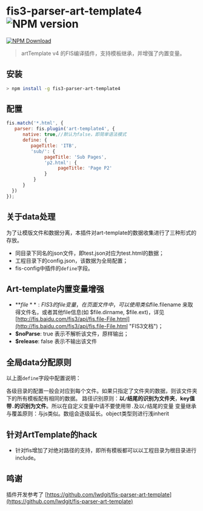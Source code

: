 # fis3-parser-art-template4 ![NPM version](https://badge.fury.io/js/fis3-parser-art-template4.png)

[![NPM Download](https://nodei.co/npm-dl/fis3-parser-art-template4.png?months=1)](https://www.npmjs.org/package/fis3-parser-art-template4)

> artTemplate v4 的FIS编译插件，支持模板继承，并增强了内置变量。

## 安装
```bash
> npm install -g fis3-parser-art-template4
```

## 配置
```javascript
fis.match('*.html', {
   parser: fis.plugin('art-template4', {
      native: true,//默认为false，即简单语法模式
      define: {
         pageTitle: 'ITB',
         'sub/': {
              pageTitle: 'Sub Pages',
              'p2.html': {
                   pageTitle: 'Page P2'
              }
          }
      }
  })
});
```

## 关于data处理

为了让模版文件和数据分离，本插件对art-template的数据收集进行了三种形式的存放。

 * 同目录下同名的json文件，即test.json对应为test.html的数据；
 * 工程目录下的config.json，该数据为全局配置；
 * fis-config中插件的`define`字段。
 

## Art-template内置变量增强 ##
* **$file**: FIS3的file变量，在页面文件中，可以使用类似$file.filename 来取得文件名，或者其他file信息(如 $file.dirname, $file.ext)，详见[http://fis.baidu.com/fis3/api/fis.file-File.html](http://fis.baidu.com/fis3/api/fis.file-File.html "FIS3文档")；
* **$noParse**: true 表示不解析该文件，原样输出；
* **$release**: false 表示不输出该文件



## 全局data分配原则

以上面`define`字段中配置说明：

各级目录的配置一般会对应到每个文件。如果只指定了文件夹的数据，则该文件夹下的所有模板配有相同的数据。
路径识别原则：**以`/`结尾的识别为文件夹**，**key值带`.`的识别为文件**。所以在自定义变量中请不要使用带`.`及以`/`结尾的变量
变量继承与覆盖原则：与js类似。数组会逐级延长。object类型则进行浅inherit


## 针对ArtTemplate的hack

 * 针对fis增加了对绝对路径的支持，即所有模板都可以以工程目录为根目录进行include。


## 鸣谢 ##
插件开发参考了 [https://github.com/lwdgit/fis-parser-art-template](https://github.com/lwdgit/fis-parser-art-template)
